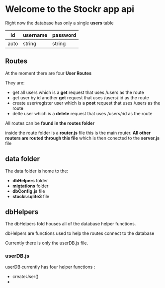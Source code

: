 # Welcome to the Stockr app api

Right now the database has only a single **users** table 

| id |username|password|
|----|--------|--------| 
|auto| string | string |

## Routes

At the moment there are four **User Routes**

They are:

- get all users which is a **get** request that uses /users as the route
- get user by id another **get** request that uses  /users/:id as the route
- create user/register user which is a **post** request that uses  /users as the route
- delte user which is a **delete** request that uses /users/:id as the route

All routes can be **found in the routes folder** 

inside the route folder is a **router.js** file this is the main router. **All other routers are routed through this file** which is then conected to the **server.js** file

## data folder

The data folder is home to the:

- **dbHelpers** folder
- **migtations** folder
- **dbConfig.js** file 
- **stockr.sqlite3** file

## dbHelpers

The dbHelpers fold houses all of the database helper functions.

dbHelpers are functions used to help the routes connect to the database 

Currently there is only the userDB.js file.

### userDB.js 

userDB currently has four helper functions :

- createUser()
- 

